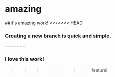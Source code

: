 # amazing
##It's amazing work!
<<<<<<< HEAD
### Creating a new branch is quick and simple.
=======


### I love this work!
>>>>>>> featurel
